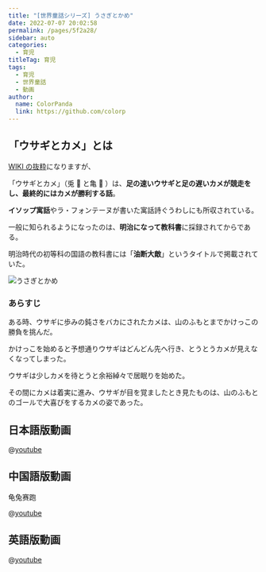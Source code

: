 ```yaml
---
title: "[世界童話シリーズ] うさぎとかめ"
date: 2022-07-07 20:02:58
permalink: /pages/5f2a28/
sidebar: auto
categories:
  - 育児
titleTag: 育児
tags:
  - 育児
  - 世界童話
  - 動画
author:
  name: ColorPanda
  link: https://github.com/colorp
---
```


## 「ウサギとカメ」とは

[WIKI の抜粋](https://ja.wikipedia.org/wiki/ウサギとカメ)になりますが、

「ウサギとカメ」（兎 🐇 と亀 🐢 ）は、**足の速いウサギと足の遅いカメが競走をし、最終的にはカメが勝利する話**。

**イソップ寓話**やラ・フォンテーヌが書いた寓話詩ぐうわしにも所収されている。

一般に知られるようになったのは、**明治になって教科書**に採録されてからである。

明治時代の初等科の国語の教科書には「**油断大敵**」というタイトルで掲載されていた。

![うさぎとかめ](https://upload.wikimedia.org/wikipedia/commons/e/ea/The_Tortoise_and_the_Hare_-_Project_Gutenberg_etext_19994.jpg)

### あらすじ

ある時、ウサギに歩みの鈍さをバカにされたカメは、山のふもとまでかけっこの勝負を挑んだ。

かけっこを始めると予想通りウサギはどんどん先へ行き、とうとうカメが見えなくなってしまった。

ウサギは少しカメを待とうと余裕綽々で居眠りを始めた。

その間にカメは着実に進み、ウサギが目を覚ましたとき見たものは、山のふもとのゴールで大喜びをするカメの姿であった。

## 日本語版動画

@[youtube](https://www.youtube.com/watch?v=vdyAUB0WrPs)

## 中国語版動画

<label lang="zh">龟兔赛跑</label>

@[youtube](https://www.youtube.com/watch?v=5ezJdHcWkmA)

## 英語版動画

@[youtube](https://www.youtube.com/watch?v=QzoQcIYhnqo)
